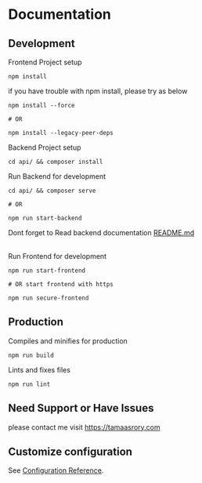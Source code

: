 # Documentation
## Development

Frontend Project setup

```shell
npm install
```

if you have trouble with npm install, please try as below
```shell
npm install --force

# OR

npm install --legacy-peer-deps
```

Backend Project setup

```shell
cd api/ && composer install
```

Run Backend for development

```shell
cd api/ && composer serve

# OR

npm run start-backend
```
Dont forget to Read backend documentation [README.md](./api/README.md)

<br>
Run Frontend for development 

```shell
npm run start-frontend

# OR start frontend with https

npm run secure-frontend
```

## Production

Compiles and minifies for production

```shell
npm run build
```
Lints and fixes files

```shell
npm run lint
```

## Need Support or Have Issues
please contact me visit https://tamaasrory.com


## Customize configuration
See [Configuration Reference](https://cli.vuejs.org/config/).
